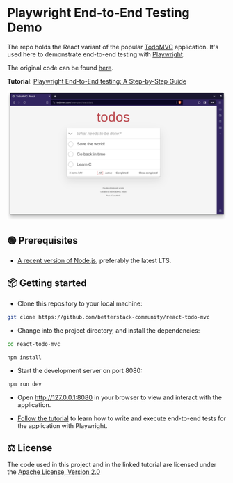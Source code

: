 # Playwright End-to-End Testing Demo

The repo holds the React variant of the popular [TodoMVC](https://todomvc.com/)
application. It's used here to demonstrate end-to-end testing with
[Playwright](https://playwright.dev).

The original code can be found
[here](https://github.com/tastejs/todomvc/tree/master/examples/react).

**Tutorial**:
[Playwright End-to-End testing: A Step-by-Step Guide](https://betterstack.com/community/guides/testing/playwright-end-to-end-testing/)

![React TodoMVC demo](screenshot.png)

## 🟢 Prerequisites

- [A recent version of Node.js](https://nodejs.org/en/download), preferably the
  latest LTS.

## 📦 Getting started

- Clone this repository to your local machine:

```bash
git clone https://github.com/betterstack-community/react-todo-mvc
```

- Change into the project directory, and install the dependencies:

```bash
cd react-todo-mvc
```

```bash
npm install
```

- Start the development server on port 8080:

```bash
npm run dev
```

- Open http://127.0.0.1:8080 in your browser to view and interact with the
  application.

- [Follow the tutorial](<(https://betterstack.com/community/guides/testing/playwright-end-to-end-testing)>)
  to learn how to write and execute end-to-end tests for the application with
  Playwright.

## ⚖ License

The code used in this project and in the linked tutorial are licensed under the
[Apache License, Version 2.0](LICENSE)
